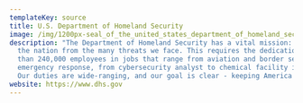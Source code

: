 ```yaml
---
templateKey: source
title: U.S. Department of Homeland Security
image: /img/1200px-seal_of_the_united_states_department_of_homeland_security.svg.png
description: "The Department of Homeland Security has a vital mission: to secure
  the nation from the many threats we face. This requires the dedication of more
  than 240,000 employees in jobs that range from aviation and border security to
  emergency response, from cybersecurity analyst to chemical facility inspector.
  Our duties are wide-ranging, and our goal is clear - keeping America safe."
website: https://www.dhs.gov
---
```

